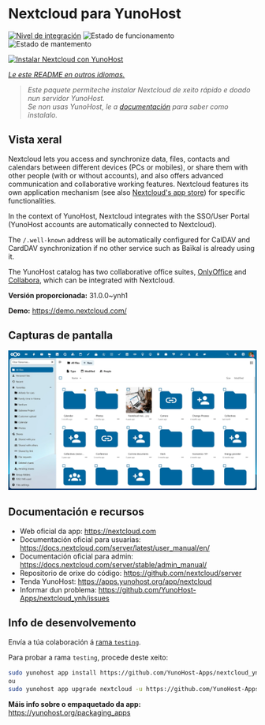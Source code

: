 <!--
NOTA: Este README foi creado automáticamente por <https://github.com/YunoHost/apps/tree/master/tools/readme_generator>
NON debe editarse manualmente.
-->

# Nextcloud para YunoHost

[![Nivel de integración](https://apps.yunohost.org/badge/integration/nextcloud)](https://ci-apps.yunohost.org/ci/apps/nextcloud/)
![Estado de funcionamento](https://apps.yunohost.org/badge/state/nextcloud)
![Estado de mantemento](https://apps.yunohost.org/badge/maintained/nextcloud)

[![Instalar Nextcloud con YunoHost](https://install-app.yunohost.org/install-with-yunohost.svg)](https://install-app.yunohost.org/?app=nextcloud)

*[Le este README en outros idiomas.](./ALL_README.md)*

> *Este paquete permíteche instalar Nextcloud de xeito rápido e doado nun servidor YunoHost.*  
> *Se non usas YunoHost, le a [documentación](https://yunohost.org/install) para saber como instalalo.*

## Vista xeral

Nextcloud lets you access and synchronize data, files, contacts and calendars between different devices (PCs or mobiles), or share them with other people (with or without accounts), and also offers advanced communication and collaborative working features. Nextcloud features its own application mechanism (see also [Nextcloud's app store](https://apps.nextcloud.com/)) for specific functionalities. 

In the context of YunoHost, Nextcloud integrates with the SSO/User Portal (YunoHost accounts are automatically connected to Nextcloud).

The `/.well-known` address will be automatically configured for CalDAV and CardDAV synchronization if no other service such as Baïkal is already using it.

The YunoHost catalog has two collaborative office suites, [OnlyOffice](https://github.com/YunoHost-Apps/onlyoffice_ynh) and [Collabora](https://github.com/YunoHost-Apps/collabora_ynh), which can be integrated with Nextcloud.

**Versión proporcionada:** 31.0.0~ynh1

**Demo:** <https://demo.nextcloud.com/>

## Capturas de pantalla

![Captura de pantalla de Nextcloud](./doc/screenshots/screenshot.png)

## Documentación e recursos

- Web oficial da app: <https://nextcloud.com>
- Documentación oficial para usuarias: <https://docs.nextcloud.com/server/latest/user_manual/en/>
- Documentación oficial para admin: <https://docs.nextcloud.com/server/stable/admin_manual/>
- Repositorio de orixe do código: <https://github.com/nextcloud/server>
- Tenda YunoHost: <https://apps.yunohost.org/app/nextcloud>
- Informar dun problema: <https://github.com/YunoHost-Apps/nextcloud_ynh/issues>

## Info de desenvolvemento

Envía a túa colaboración á [rama `testing`](https://github.com/YunoHost-Apps/nextcloud_ynh/tree/testing).

Para probar a rama `testing`, procede deste xeito:

```bash
sudo yunohost app install https://github.com/YunoHost-Apps/nextcloud_ynh/tree/testing --debug
ou
sudo yunohost app upgrade nextcloud -u https://github.com/YunoHost-Apps/nextcloud_ynh/tree/testing --debug
```

**Máis info sobre o empaquetado da app:** <https://yunohost.org/packaging_apps>
